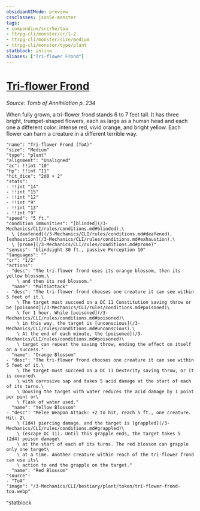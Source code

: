 ```yaml
---
obsidianUIMode: preview
cssclasses: json5e-monster
tags:
- compendium/src/5e/toa
- ttrpg-cli/monster/cr/1-2
- ttrpg-cli/monster/size/medium
- ttrpg-cli/monster/type/plant
statblock: inline
aliases: ["Tri-flower Frond"]
---
```

# [Tri-flower Frond](3-Mechanics\CLI\bestiary\plant/tri-flower-frond-toa.md)
*Source: Tomb of Annihilation p. 234*  

When fully grown, a tri-flower frond stands 6 to 7 feet tall. It has three bright, trumpet-shaped flowers, each as large as a human head and each one a different color: intense red, vivid orange, and bright yellow. Each flower can harm a creature in a different terrible way.

```statblock
"name": "Tri-flower Frond (ToA)"
"size": "Medium"
"type": "plant"
"alignment": "Unaligned"
"ac": !!int "10"
"hp": !!int "11"
"hit_dice": "2d8 + 2"
"stats":
- !!int "14"
- !!int "15"
- !!int "12"
- !!int "9"
- !!int "13"
- !!int "9"
"speed": "5 ft."
"condition_immunities": "[blinded](/3-Mechanics/CLI/rules/conditions.md#blinded),\
  \ [deafened](/3-Mechanics/CLI/rules/conditions.md#deafened), [exhaustion](/3-Mechanics/CLI/rules/conditions.md#exhaustion),\
  \ [prone](/3-Mechanics/CLI/rules/conditions.md#prone)"
"senses": "blindsight 30 ft., passive Perception 10"
"languages": ""
"cr": "1/2"
"actions":
- "desc": "The tri-flower frond uses its orange blossom, then its yellow blossom,\
    \ and then its red blossom."
  "name": "Multiattack"
- "desc": "The tri-flower frond chooses one creature it can see within 5 feet of it.\
    \ The target must succeed on a DC 11 Constitution saving throw or be [poisoned](/3-Mechanics/CLI/rules/conditions.md#poisoned)\
    \ for 1 hour. While [poisoned](/3-Mechanics/CLI/rules/conditions.md#poisoned)\
    \ in this way, the target is [unconscious](/3-Mechanics/CLI/rules/conditions.md#unconscious).\
    \ At the end of each minute, the [poisoned](/3-Mechanics/CLI/rules/conditions.md#poisoned)\
    \ target can repeat the saving throw, ending the effect on itself on a success."
  "name": "Orange Blossom"
- "desc": "The tri-flower frond chooses one creature it can see within 5 feet of it.\
    \ The target must succeed on a DC 11 Dexterity saving throw, or it is covered\
    \ with corrosive sap and takes 5 acid damage at the start of each of its turns.\
    \ Dousing the target with water reduces the acid damage by 1 point per pint or\
    \ flask of water used."
  "name": "Yellow Blossom"
- "desc": "Melee Weapon Attack: +2 to hit, reach 5 ft., one creature. Hit: 2\
    \ (1d4) piercing damage, and the target is [grappled](/3-Mechanics/CLI/rules/conditions.md#grappled)\
    \ (escape DC 11). Until this grapple ends, the target takes 5 (2d4) poison damage\
    \ at the start of each of its turns. The red blossom can grapple only one target\
    \ at a time. Another creature within reach of the tri-flower frond can use its\
    \ action to end the grapple on the target."
  "name": "Red Blossom"
"source":
- "ToA"
"image": "/3-Mechanics/CLI/bestiary/plant/token/tri-flower-frond-toa.webp"
```
^statblock